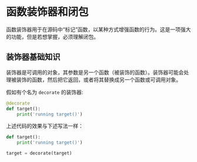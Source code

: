 # 函数装饰器和闭包 

函数装饰器用于在源码中“标记”函数，以某种方式增强函数的行为。这是一项强大的功能，但是若想掌握，必须理解闭包。

## 装饰器基础知识

装饰器是可调用的对象，其参数是另一个函数（被装饰的函数）。装饰器可能会处理被装饰的函数，然后把它返回，或者将其替换成另一个函数或可调用对象。

假如有个名为 `decorate` 的装饰器:

```py
@decorate
def target():
    print('running target()')
```

上述代码的效果与下述写法一样：

```py
def target():
    print('running target()')

target = decorate(target)
```
